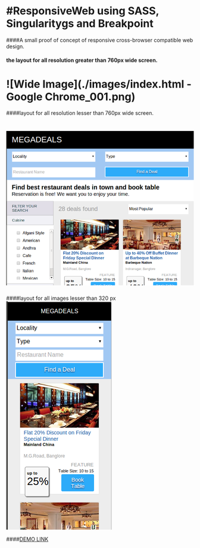 #ResponsiveWeb using SASS, Singularitygs and Breakpoint
========================================

####A small proof of concept of responsive cross-browser compatible web design.


#### the layout for all resolution greater than 760px wide screen.

![Wide Image](./images/index.html - Google Chrome_001.png)
========================================

####layout for all resolution lesser than 760px wide screen.

![Tab Image](./images/Selection_002.png)
========================================
####layout for all images lesser than 320 px
![Mobile Image](./images/Selection_009.png)

####[DEMO LINK](http://responsivepoc.co.nf/)